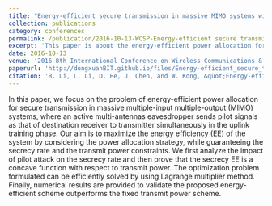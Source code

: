 ```yaml
---
title: "Energy-efficient secure transmission in massive MIMO systems with pilot attack"
collection: publications
category: conferences
permalink: /publication/2016-10-13-WCSP-Energy-efficient secure transmission in massive MIMO systems with pilot attack-number-1
excerpt: 'This paper is about the energy-efficient power allocation for secure transmission in MIMO systems, where an active multi-antennas eavesdropper sends pilot signals as that of destination receiver to transmitter simultaneously in the uplink training phase.'
date: 2016-10-13
venue: '2016 8th International Conference on Wireless Communications & Signal Processing (WCSP)'
paperurl: 'http://dongxuanBIT.github.io/files/Energy-efficient_secure_transmission_in_massive_MIMO_systems_with_pilot_attack.pdf'
citation: 'B. Li, L. Li, D. He, J. Chen, and W. Kong, &quot;Energy-efficient secure transmission in massive MIMO systems with pilot attack,&quot; in <i>Proc. IEEE International Conference on Wireless Communications and Signal Processing (WCSP)</i>, Yangzhou, China, Nov. 13-15, 2016.'
---
```


In this paper, we focus on the problem of energy-efficient power allocation for secure transmission in massive multiple-input multiple-output (MIMO) systems, where an active multi-antennas eavesdropper sends pilot signals as that of destination receiver to transmitter simultaneously in the uplink training phase. Our aim is to maximize the energy efficiency (EE) of the system by considering the power allocation strategy, while guaranteeing the secrecy rate and the transmit power constraints. We first analyze the impact of pilot attack on the secrecy rate and then prove that the secrecy EE is a concave function with respect to transmit power. The optimization problem formulated can be efficiently solved by using Lagrange multiplier method. Finally, numerical results are provided to validate the proposed energy-efficient scheme outperforms the fixed transmit power scheme.
